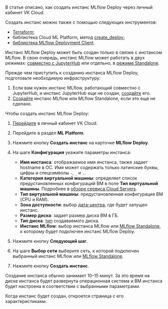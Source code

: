 В статье описано, как создать инстанс MLflow Deploy через личный кабинет VK Cloud.

Создать инстанс можно также с помощью следующих инструментов:

- [Terraform](/ru/tools-for-using-services/terraform/how-to-guides/mlplatform/deploymlflow);
- библиотека Cloud ML Platform, метод [create_deploy](../../../mlplatform-lib/lib-reference#create_deploy);
- [библиотека MLflow Deployment Client](../../how-to-guides/manage-mlflow-client).

Инстанс MLflow Deploy может быть создан только в связке с инстансом MLflow. В свою очередь, инстанс MLflow может работать в двух режимах: [совместно с JupyterHub](../../../concepts/mlflow-modes#with_jh) или отдельно, в [режиме Standalone](../../../concepts/mlflow-modes#standalone).

Прежде чем приступить к созданию инстанса MLflow Deploy, подготовьте необходимую инфраструктуру:

1. Если вам нужен инстанс MLflow, работающий совместно с JupyterHub, и инстанс JupyterHub еще не создан, [создайте](../../../jupyterhub/quick-start/create/) его.
1. [Создайте](../../../mlflow/service-management/create) инстанс MLflow или MLflow Standalone, если это еще не сделано.

Чтобы создать инстанс MLflow Deploy:

1. [Перейдите](https://msk.cloud.vk.com/app/) в личный кабинет VK Cloud.
1. Перейдите в раздел **ML Platform**.
1. Нажмите кнопку **Создать инстанс** на карточке **MLflow Deploy**.
1. На шаге **Конфигурация** укажите параметры инстанса:

    - **Имя инстанса**: отображаемое имя инстанса, также задает hostname в ОС. Имя может содержать только латинские буквы, цифры и спецсимволы `-`, `_` и `.`.
    - **Категория виртуальной машины**: определяет список предустановленных конфигураций ВМ в поле **Тип виртуальной машины**. Подробнее в [обзоре сервиса Cloud Servers](/ru/computing/iaas/concepts/about#flavors).
    - **Тип виртуальной машины**: предустановленная конфигурация ВМ (CPU и RAM).
    - **Зона доступности**: выбор [дата-центра](/ru/intro/start/concepts/architecture#az), где будет запущен инстанс.
    - **Размер диска**: задает размер диска ВМ в ГБ.
    - **Тип диска**: [тип](/computing/iaas/concepts/volume-sla/) создаваемого диска.
    - **Инстанс MLflow**: выбор инстанса MLflow или [MLflow Standalone](../../../concepts/mlflow-modes), к которому будет подключен инстанс MLflow Deploy.

1. Нажмите кнопку **Следующий шаг**.
1. На шаге **Выбор сети** выберите сеть, к которой подключен выбранный инстанс MLflow или [MLflow Standalone](../../../concepts/mlflow-modes).
1. Нажмите кнопку **Создать инстанс**.

Создание инстанса обычно занимает 10–15 минут. За это время на диске инстанса будет развернута операционная система и ВМ инстанса будет настроена в соответствии с выбранными параметрами.

Когда инстанс будет создан, откроется страница с его характеристиками.
